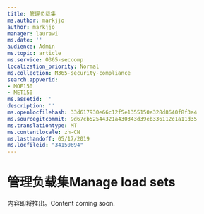```yaml
---
title: 管理负载集
ms.author: markjjo
author: markjjo
manager: laurawi
ms.date: ''
audience: Admin
ms.topic: article
ms.service: O365-seccomp
localization_priority: Normal
ms.collection: M365-security-compliance
search.appverid:
- MOE150
- MET150
ms.assetid: ''
description: ''
ms.openlocfilehash: 33d617930e66c12f5e1355150e328d8640f8f3a4
ms.sourcegitcommit: 9d67cb52544321a430343d39eb336112c1a11d35
ms.translationtype: MT
ms.contentlocale: zh-CN
ms.lasthandoff: 05/17/2019
ms.locfileid: "34150694"
---
```

# <a name="manage-load-sets"></a><span data-ttu-id="36e3e-102">管理负载集</span><span class="sxs-lookup"><span data-stu-id="36e3e-102">Manage load sets</span></span>

<span data-ttu-id="36e3e-103">内容即将推出。</span><span class="sxs-lookup"><span data-stu-id="36e3e-103">Content coming soon.</span></span>